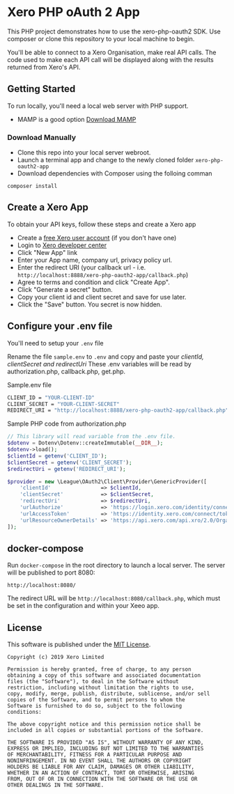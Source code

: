 # Xero PHP oAuth 2 App
This PHP project demonstrates how to use the xero-php-oauth2 SDK.  Use composer or clone this repository to your local machine to begin.

You'll be able to connect to a Xero Organisation, make real API calls. The code used to make each API call will be displayed along with the results returned from Xero's API.

## Getting Started
To run locally, you'll need a local web server with PHP support.  
* MAMP is a good option [Download MAMP](https://www.mamp.info/en/downloads/) 

### Download Manually
* Clone this repo into your local server webroot. 
* Launch a terminal app and change to the newly cloned folder `xero-php-oauth2-app`
* Download dependencies with Composer using the folloing comman

```
composer install
```

## Create a Xero App
To obtain your API keys, follow these steps and create a Xero app

* Create a [free Xero user account](https://www.xero.com/us/signup/api/) (if you don't have one)
* Login to [Xero developer center](https://developer.xero.com/myapps)
* Click "New App" link
* Enter your App name, company url, privacy policy url.
* Enter the redirect URI (your callback url - i.e. `http://localhost:8888/xero-php-oauth2-app/callback.php`)
* Agree to terms and condition and click "Create App".
* Click "Generate a secret" button.
* Copy your client id and client secret and save for use later.
* Click the "Save" button. You secret is now hidden.

## Configure your .env file
You'll need to setup your  `.env` file

Rename the file `sample.env` to `.env` and copy and paste your *clientId, clientSecret and redirectUri*  These .env variables will be read by authorization.php, callback.php, get.php.

Sample.env file
```bash
CLIENT_ID = "YOUR-CLIENT-ID"
CLIENT_SECRET = "YOUR-CLIENT-SECRET"
REDIRECT_URI = "http://localhost:8888/xero-php-oauth2-app/callback.php"
```

Sample PHP code from authorization.php
```php
// This library will read variable from the .env file.
$dotenv = Dotenv\Dotenv::createImmutable(__DIR__);
$dotenv->load();
$clientId = getenv('CLIENT_ID');
$clientSecret = getenv('CLIENT_SECRET');
$redirectUri = getenv('REDIRECT_URI');

$provider = new \League\OAuth2\Client\Provider\GenericProvider([
	'clientId'                => $clientId,   
	'clientSecret'            => $clientSecret,
	'redirectUri'             => $redirectUri,
	'urlAuthorize'            => 'https://login.xero.com/identity/connect/authorize',
	'urlAccessToken'          => 'https://identity.xero.com/connect/token',
	'urlResourceOwnerDetails' => 'https://api.xero.com/api.xro/2.0/Organisation'
]);

```

## docker-compose

Run `docker-compose` in the root directory to launch a local server.
The server will be published to port 8080:

    http://localhost:8080/
    
The redirect URL will be `http://localhost:8080/callback.php`, which must be
set in the configuration and within your Xeeo app.

## License

This software is published under the [MIT License](http://en.wikipedia.org/wiki/MIT_License).

	Copyright (c) 2019 Xero Limited

	Permission is hereby granted, free of charge, to any person
	obtaining a copy of this software and associated documentation
	files (the "Software"), to deal in the Software without
	restriction, including without limitation the rights to use,
	copy, modify, merge, publish, distribute, sublicense, and/or sell
	copies of the Software, and to permit persons to whom the
	Software is furnished to do so, subject to the following
	conditions:

	The above copyright notice and this permission notice shall be
	included in all copies or substantial portions of the Software.

	THE SOFTWARE IS PROVIDED "AS IS", WITHOUT WARRANTY OF ANY KIND,
	EXPRESS OR IMPLIED, INCLUDING BUT NOT LIMITED TO THE WARRANTIES
	OF MERCHANTABILITY, FITNESS FOR A PARTICULAR PURPOSE AND
	NONINFRINGEMENT. IN NO EVENT SHALL THE AUTHORS OR COPYRIGHT
	HOLDERS BE LIABLE FOR ANY CLAIM, DAMAGES OR OTHER LIABILITY,
	WHETHER IN AN ACTION OF CONTRACT, TORT OR OTHERWISE, ARISING
	FROM, OUT OF OR IN CONNECTION WITH THE SOFTWARE OR THE USE OR
	OTHER DEALINGS IN THE SOFTWARE.


